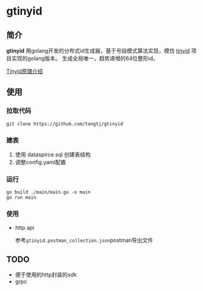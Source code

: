 # gtinyid
## 简介
**gtinyid** 用golang开发的分布式id生成器，基于号段模式算法实现，模仿 [tinyid](https://github.com/didi/tinyid) 项目实现的golang版本。
生成全局唯一，趋势递增的64位整形id。

[Tinyid原理介绍](https://github.com/didi/tinyid/wiki/tinyid%E5%8E%9F%E7%90%86%E4%BB%8B%E7%BB%8D)

## 使用
### 拉取代码
```shell
git clone https://github.com/tangtj/gtinyid
```
### 建表
1. 使用 dataspirce.sql 创建表结构
2. 调整config.yaml配置

### 运行
```shell
go build ./main/main.go -o main
go run main
```
### 使用
- http api

    参考`gtinyid.postman_collection.json`postman导出文件

## TODO
- 便于使用的http封装的sdk
- grpc
